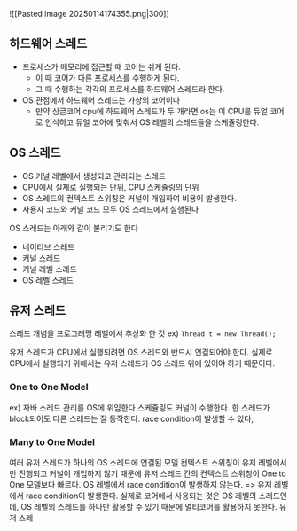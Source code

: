 ![[Pasted image 20250114174355.png|300]]
## 하드웨어 스레드
- 프로세스가 메모리에 접근할 때 코어는 쉬게 된다.
	- 이 때 코어가 다른 프로세스를 수행하게 된다.
	- 그 때 수행하는 각각의 프로세스를 하드웨어 스레드라 한다.
- OS 관점에서 하드웨어 스레드는 가상의 코어이다
	- 만약 싱글코어 cpu에 하드웨어 스레드가 두 개라면 os는 이 CPU를 듀얼 코어로 인식하고 듀얼 코어에 맞춰서 OS 레벨의 스레드들을 스케쥴링한다.
## OS 스레드
- OS 커널 레벨에서 생성되고 관리되는 스레드
- CPU에서 실제로 실행되는 단위, CPU 스케쥴링의 단위
- OS 스레드의 컨텍스트 스위칭은 커널이 개입하여 비용이 발생한다.
- 사용자 코드와 커널 코드 모두 OS 스레드에서 실행된다
 
 OS 스레드는 아래와 같이 불리기도 한다
 - 네이티브 스레드
 - 커널 스레드
 - 커널 레벨 스레드
 - OS 레벨 스레드
## 유저 스레드
스레드 개념을 프로그래밍 레벨에서 추상화 한 것
ex) `Thread t = new Thread();`

유저 스레드가 CPU에서 실행되려면 OS 스레드와 반드시 연결되어야 한다.
실제로 CPU에서 실행되기 위해서는 유저 스레드가 OS 스레드 위에 있어야 하기 때문이다.
### One to One Model
ex) 자바
스레드 관리를 OS에 위임한다
스케쥴링도 커널이 수행한다.
한 스레드가 block되어도 다른 스레드는 잘 동작한다.
race condition이 발생할 수 있다,
### Many to One Model
여러 유저 스레드가 하나의 OS 스레드에 연결된 모델
컨텍스트 스위칭이 유저 레벨에서만 진행되고 커널이 개입하지 않기 때문에 유저 스레드 간의 컨텍스트 스위칭이 One to One 모델보다 빠르다.
OS 레벨에서 race condition이 발생하지 않는다. => 유저 레벨에서 race condition이 발생한다.
실제로 코어에서 사용되는 것은 OS 레벨의 스레드인데, OS 레벨의 스레드를 하나만 활용할 수 있기 때문에 멀티코어를 활용하지 못한다.
유저 스레

